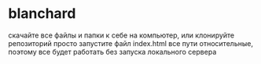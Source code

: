 # blanchard

скачайте все файлы и папки к себе на компьютер, или клонируйте репозиторий
просто запустите файл index.html
все пути относительные, поэтому все будет работать без запуска локального сервера
